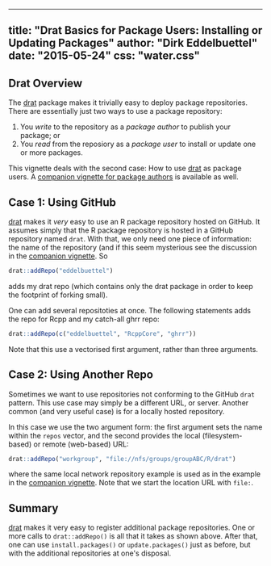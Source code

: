 <!--
%\VignetteIndexEntry{Drat Basics for Package Users: Installing or Updating Packages}
%\VignetteEngine{simplermarkdown::mdweave_to_html}
%\VignetteEncoding{UTF-8}
-->
---
title: "Drat Basics for Package Users: Installing or Updating Packages"
author: "Dirk Eddelbuettel"
date: "2015-05-24"
css: "water.css"
---

## Drat Overview

The [drat](https://dirk.eddelbuettel.com/code/drat.html) package makes it
trivially easy to deploy package repositories.  There are essentially just
two ways to use a package repository:

1) You _write_ to the repository as a _package author_ to publish your package; or
1) You _read_ from the reposiory as a _package user_ to install or update one or more packages.

This vignette deals with the second case: How to use
[drat](https://dirk.eddelbuettel.com/code/drat.html) as package users.  A
[companion vignette for package authors](DratForPackageAuthors.html) is available as well.


## Case 1: Using GitHub

[drat](https://dirk.eddelbuettel.com/code/drat.html) makes it _very_ easy to
use an R package repository hosted on GitHub.  It assumes simply that the R
package repository is hosted in a GitHub repository named `drat`.  With that,
we only need one piece of information: the name of the repository (and if
this seem mysterious see the discussion in the
[companion vignette](DratForPackageAuthors.html).  So

```r
drat::addRepo("eddelbuettel")
```

adds my drat repo (which contains only the drat package in order to keep the
footprint of forking small).

One can add several repositoties at once. The following statements adds the
repo for Rcpp and my catch-all ghrr repo:

```r
drat::addRepo(c("eddelbuettel", "RcppCore", "ghrr"))
```

Note that this use a vectorised first argument, rather than three arguments.


## Case 2: Using Another Repo

Sometimes we want to use repositories not conforming to the GitHub `drat`
pattern.  This use case may simply be a different URL, or server.  Another
common (and very useful case) is for a locally hosted repository.

In this case we use the two argument form: the first argument sets the name
within the `repos` vector, and the second provides the local (filesystem-based)
or remote (web-based) URL:

```r
drat::addRepo("workgroup", "file://nfs/groups/groupABC/R/drat")
```

where the same local network repository example is used as in the example in
the [companion vignette](DratForPackageAuthors.html).  Note that we start the
location URL with `file:`.


## Summary

[drat](https://dirk.eddelbuettel.com/code/drat.html) makes it very easy to
register additional package repositories. One or more calls to
`drat::addRepo()` is all that it takes as shown above. After that, one can
use `install.packages()` or `update.packages()` just as before, but with the
additional repositories at one's disposal.
